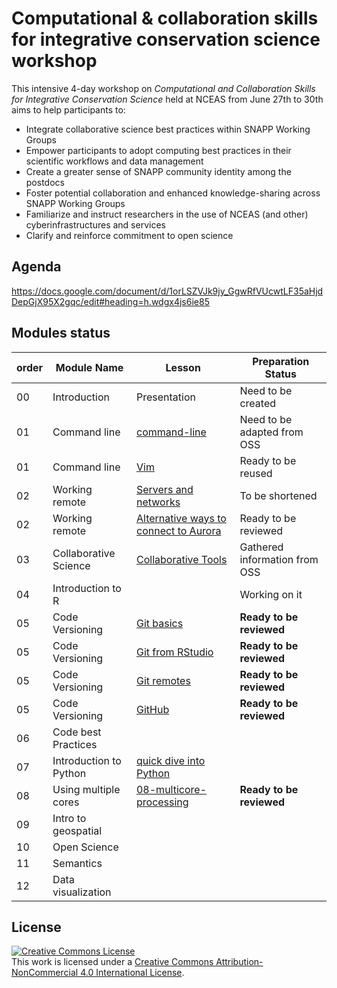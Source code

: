 # Computational & collaboration skills for integrative conservation science workshop

This intensive 4-day workshop on *Computational and Collaboration Skills for Integrative Conservation Science* held at NCEAS from June 27th to 30th aims to help participants to:

* Integrate collaborative science best practices within SNAPP Working Groups
* Empower participants to adopt computing best practices in their scientific workflows and data management
* Create a greater sense of SNAPP community identity among the postdocs
* Foster potential collaboration and enhanced knowledge-sharing across SNAPP Working Groups
* Familiarize and instruct researchers in the use of NCEAS (and other) cyberinfrastructures and services
* Clarify and reinforce commitment to open science
 
 
## Agenda 

https://docs.google.com/document/d/1orLSZVJk9jy_GgwRfVUcwtLF35aHjdDepGjX95X2gqc/edit#heading=h.wdgx4js6ie85

## Modules status

order  |  Module Name  |  Lesson  |  Preparation Status
------ |  -----------  |  -------- |  ------------------ 
00     | Introduction  |   Presentation | Need to be created
01  | Command line  |  [command-line](01-command-line/1-command-line.md)  |  Need to be adapted from OSS 
01  | Command line  |  [Vim](01-command-line/2-vim.md) |  Ready to be reused    
02  | Working remote | [Servers and networks](02-working-remote/1-servers-and-networks.md)  |  To be shortened
02  | Working remote | [Alternative ways to connect to Aurora](02-working-remote/2-working-remote-overview.md) |Ready to be reviewed
03  | Collaborative Science | [Collaborative Tools](00-collaborative-tools/virtual-collaboration.md) | Gathered information from OSS
04  | Introduction to R | | Working on it
05  | Code Versioning  | [Git basics](05-code-versioning/1-code-versioning-basics.md) | **Ready to be reviewed**
05  | Code Versioning  | [Git from RStudio](05-code-versioning/2-getting-started-with-git-in-RStudio.md) | **Ready to be reviewed**
05  | Code Versioning  | [Git remotes](05-code-versioning/3-code-versioning-remote.md) | **Ready to be reviewed**
05  | Code Versioning  | [GitHub](05-code-versioning/4-github.md) | **Ready to be reviewed**
06  | Code best Practices |  
07  | Introduction to Python | [quick dive into Python](07-intro_Python/1-quick-dive-into-python.md) |
08  |  Using multiple cores | [08-multicore-processing](08-multicore-processing/1-multiprocessing-tools.md) | **Ready to be reviewed**
09  | Intro to geospatial | |
10  | Open Science | |
11  | Semantics | |
12  | Data visualization | |
 

## License
<a rel="license" href="http://creativecommons.org/licenses/by-nc/4.0/"><img alt="Creative Commons License" style="border-width:0" src="https://i.creativecommons.org/l/by-nc/4.0/88x31.png" /></a><br />This work is licensed under a <a rel="license" href="http://creativecommons.org/licenses/by-nc/4.0/">Creative Commons Attribution-NonCommercial 4.0 International License</a>.



   
  

